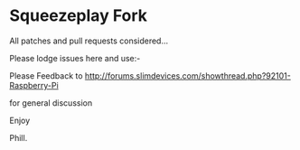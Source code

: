 Squeezeplay Fork
================


All patches and pull requests considered...


Please lodge issues here and use:-

Please Feedback to http://forums.slimdevices.com/showthread.php?92101-Raspberry-Pi

for general discussion

Enjoy 

Phill.

